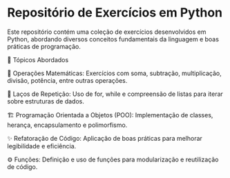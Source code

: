 # Repositório de Exercícios em Python

Este repositório contém uma coleção de exercícios desenvolvidos em Python, abordando diversos conceitos fundamentais da linguagem e boas práticas de programação.

📌 Tópicos Abordados

🔢 Operações Matemáticas: Exercícios com soma, subtração, multiplicação, divisão, potência, entre outras operações.

🔁 Laços de Repetição: Uso de for, while e compreensão de listas para iterar sobre estruturas de dados.

🏗 Programação Orientada a Objetos (POO): Implementação de classes, herança, encapsulamento e polimorfismo.

✨ Refatoração de Código: Aplicação de boas práticas para melhorar legibilidade e eficiência.

⚙ Funções: Definição e uso de funções para modularização e reutilização de código.
